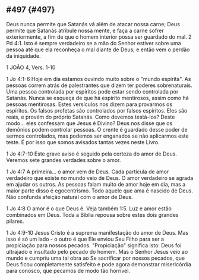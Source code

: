 ## #497 {#497}

Deus nunca permite que Satanás vá além de atacar nossa carne; Deus permite que Satanás atribule nossa mente, e faça a carne sofrer exteriormente, a fim de que o homem interior possa ser guardado do mal. 2 Pd 4:1\. Isto é sempre verdadeiro se a mão do Senhor estiver sobre uma pessoa até que ela reconheça o mal diante de Deus; e então vem o perdão da iniquidade.

1 JOÃO 4, Vers. 1-10

1 Jo 4:1-6 Hoje em dia estamos ouvindo muito sobre o &quot;mundo espírita&quot;. As pessoas correm atrás de palestrantes que dizem ter poderes sobrenaturais. Uma pessoa controlada por espíritos pode estar sendo controlada por Satanás. Nunca se esqueça de que há espírito mentirosos, assim como há pessoas mentirosas. Estes versículos nos dizem para provarmos os espíritos. Os falsos profetas são controlados por falsos espíritos. Eles são reais, e provém do próprio Satanás. Como devemos testá-los? Deste modo... eles confessam que Jesus é Divino? Deus nos disse que os demônios podem controlar pessoas. O crente é guardado desse poder de sermos controlados, mas podemos ser enganados se não aplicarmos este teste. É por isso que somos avisados tantas vezes neste Livro.

1 Jo 4:7-10 Este grave aviso é seguido pela certeza do amor de Deus. Veremos sete grandes verdades sobre o amor.

1 Jo 4:7 A primeira... o amor vem de Deus. Cada partícula de amor verdadeiro que existe no mundo veio de Deus. O amor verdadeiro se agrada em ajudar os outros. As pessoas falam muito de amor hoje em dia, mas a maior parte disso é egocentrismo. Todo aquele que ama é nascido de Deus. Não confunda afeição natural com o amor de Deus.

1 Jo 4:8 O amor é o que Deus é. Veja também 1:5\. Luz e amor estão combinados em Deus. Toda a Bíblia repousa sobre estes dois grandes pilares.

1 Jo 4:9-10 Jesus Cristo é a suprema manifestação do amor de Deus. Mas isso é só um lado - o outro é que Ele enviou Seu Filho para ser a propiciação para nossos pecados. &quot;Propiciação&quot; significa isto: Deus foi ultrajado e insultado pelo pecado do homem. Mas o Senhor Jesus veio ao mundo e cumpriu uma tal obra ao Se sacrificar por nossos pecados, que Deus ficou completamente satisfeito e pode agora demonstrar misericórdia para conosco, que pecamos de modo tão horrível.
